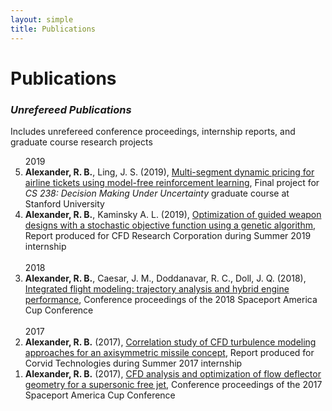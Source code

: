 ```yaml
---
layout: simple
title: Publications
---
```


<style>
.hero-body .column {
	margin-bottom: 180px;
}
</style>

# Publications

### *Unrefereed Publications*

Includes unrefereed conference proceedings, internship reports, and graduate course research projects

<ol reversed>
  <span class="tag is-small">2019</span>
  <li><b>Alexander, R. B.</b>, Ling, J. S. (2019), <a href="http://rbalexander.me/publications/2019_multi_segment_dynamic_pricing_for_airline_tickets_using_model_free_reinforcement_learning.pdf" target="_blank">Multi-segment dynamic pricing for airline tickets using model-free reinforcement learning</a>, Final project for <i>CS 238: Decision Making Under Uncertainty</i> graduate course at Stanford University</li> 
  <li><b>Alexander, R. B.</b>, Kaminsky A. L. (2019), <a href="http://rbalexander.me/publications/2019_optimization_of_guided_weapon_designs.pdf" target="_blank">Optimization of guided weapon designs with a stochastic objective function using a genetic algorithm</a>, Report produced for CFD Research Corporation during Summer 2019 internship</li> 
  <br>
  <span class="tag is-small">2018</span>
  <li><b>Alexander, R. B.</b>, Caesar, J. M., Doddanavar, R. C., Doll, J. Q. (2018), <a href="http://rbalexander.me/publications/2018_integrated_flight_modeling.pdf" target="_blank">Integrated flight modeling: trajectory analysis and hybrid engine performance</a>, Conference proceedings of the 2018 Spaceport America Cup Conference</li>
  <br>
  <span class="tag is-small">2017</span>
  <li><b>Alexander, R. B.</b> (2017), <a href="http://rbalexander.me/publications/2017_correlation_study.pdf" target="_blank">Correlation study of CFD turbulence modeling approaches for an axisymmetric missile concept</a>, Report produced for Corvid Technologies during Summer 2017 internship</li>
  <li><b>Alexander, R. B.</b> (2017), <a href="http://rbalexander.me/publications/2017_cfd_analysis_and_optimization.pdf" target="_blank">CFD analysis and optimization of flow deflector geometry for a supersonic free jet</a>, Conference proceedings of the 2017 Spaceport America Cup Conference</li>
</ol>

